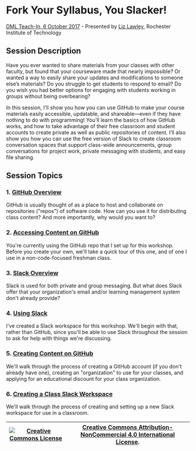# Fork Your Syllabus, You Slacker! 
[DML Teach-In, 6 October 2017](https://dml2017.sched.com/event/0f03a40b042cc1a6f4e73a78a62d0305) - Presented by [Liz Lawley](http://lawley.rit.edu/), Rochester Institute of Technology

## Session Description
Have you ever wanted to share materials from your classes with other faculty, but found that your courseware made that nearly impossible? Or wanted a way to easily share your updates and modifications to someone else’s materials? Do you struggle to get students to respond to email? Do you wish you had better options for engaging with students working in groups without being overbearing? 

In this session, I'll show you how you can use GitHub to make your course materials easily accessible, updatable, and shareable—even if they have nothing to do with programming! You’ll learn the basics of how GitHub works, and how to take advantage of their free classroom and student accounts to create private as well as public repositories of content. I’ll also show you how you can use the free version of Slack to create classroom conversation spaces that support class-wide announcements, group conversations for project work, private messaging with students, and easy file sharing. 

## Session Topics

### 1. [GitHub Overview](aboutGithub.md)
GitHub is usually thought of as a place to host and collaborate on repositories ("repos") of software code. How can you use it for distributing class content? And more importantly, why would you want to?

### 2. [Accessing Content on GitHub](usingGithub.md)
You're currently using the GitHub repo that I set up for this workshop. Before you create your own, we'll take a quick tour of this one, and of one I use in a non-code-focused freshman class. 

### 3. [Slack Overview](aboutSlack.md)
Slack is used for both private and group messaging. But what does Slack offer that your organization's email and/or learning management system don't already provide? 

### 4. [Using Slack](usingSlack.md)
I've created a Slack workspace for this workshop. We'll begin with that, rather than GitHub, since you'll be able to use Slack throughout the session to ask for help with things we're discussing. 

### 5. [Creating Content on GitHub](creatingGithub.md)
We'll walk through the process of creating a GitHub account (if you don't already have one), creating an "organization" to use for your classes, and applying for an educational discount for your class organization. 

### 6. [Creating a Class Slack Workspace](creatingSlack.md)
We'll walk through the process of creating and setting up a new Slack workspace for use in a classroom. 



| <a rel="license" href="http://creativecommons.org/licenses/by-nc/4.0/"><img alt="Creative Commons License" style="border-width:0" src="https://i.creativecommons.org/l/by-nc/4.0/88x31.png" /></a> | <a rel="license" href="http://creativecommons.org/licenses/by-nc/4.0/">Creative Commons Attribution-NonCommercial 4.0 International License</a>.|
|------|------|

